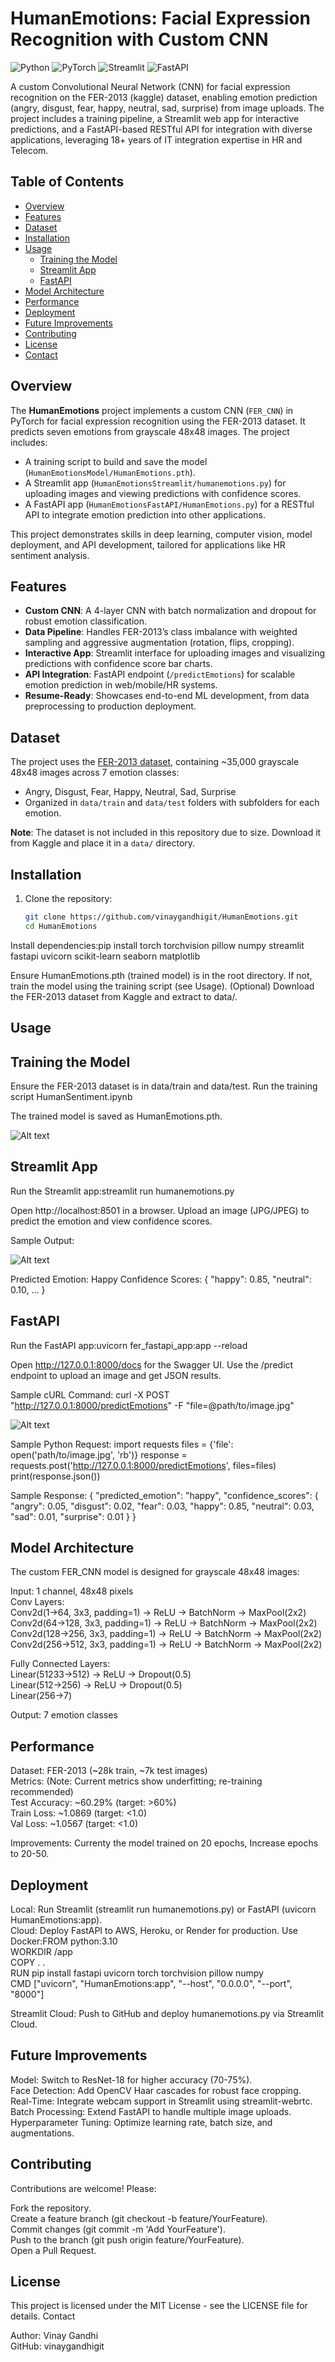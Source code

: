 # HumanEmotions: Facial Expression Recognition with Custom CNN

![Python](https://img.shields.io/badge/Python-3.8+-blue.svg)
![PyTorch](https://img.shields.io/badge/PyTorch-2.0+-orange.svg)
![Streamlit](https://img.shields.io/badge/Streamlit-1.0+-red.svg)
![FastAPI](https://img.shields.io/badge/FastAPI-0.68+-green.svg)

A custom Convolutional Neural Network (CNN) for facial expression recognition on the FER-2013 (kaggle) dataset, enabling emotion prediction (angry, disgust, fear, happy, neutral, sad, surprise) from image uploads. The project includes a training pipeline, a Streamlit web app for interactive predictions, and a FastAPI-based RESTful API for integration with diverse applications, leveraging 18+ years of IT integration expertise in HR and Telecom.

## Table of Contents

- [Overview](#overview)
- [Features](#features)
- [Dataset](#dataset)
- [Installation](#installation)
- [Usage](#usage)
  - [Training the Model](#training-the-model)
  - [Streamlit App](#streamlit-app)
  - [FastAPI](#fastapi)
- [Model Architecture](#model-architecture)
- [Performance](#performance)
- [Deployment](#deployment)
- [Future Improvements](#future-improvements)
- [Contributing](#contributing)
- [License](#license)
- [Contact](#contact)

## Overview

The **HumanEmotions** project implements a custom CNN (`FER_CNN`) in PyTorch for facial expression recognition using the FER-2013 dataset. It predicts seven emotions from grayscale 48x48 images. The project includes:

- A training script to build and save the model (`HumanEmotionsModel/HumanEmotions.pth`).
- A Streamlit app (`HumanEmotionsStreamlit/humanemotions.py`) for uploading images and viewing predictions with confidence scores.
- A FastAPI app (`HumanEmotionsFastAPI/HumanEmotions.py`) for a RESTful API to integrate emotion prediction into other applications.

This project demonstrates skills in deep learning, computer vision, model deployment, and API development, tailored for applications like HR sentiment analysis.

## Features

- **Custom CNN**: A 4-layer CNN with batch normalization and dropout for robust emotion classification.
- **Data Pipeline**: Handles FER-2013’s class imbalance with weighted sampling and aggressive augmentation (rotation, flips, cropping).
- **Interactive App**: Streamlit interface for uploading images and visualizing predictions with confidence score bar charts.
- **API Integration**: FastAPI endpoint (`/predictEmotions`) for scalable emotion prediction in web/mobile/HR systems.
- **Resume-Ready**: Showcases end-to-end ML development, from data preprocessing to production deployment.

## Dataset

The project uses the [FER-2013 dataset](https://www.kaggle.com/datasets/msambare/fer2013), containing ~35,000 grayscale 48x48 images across 7 emotion classes:

- Angry, Disgust, Fear, Happy, Neutral, Sad, Surprise
- Organized in `data/train` and `data/test` folders with subfolders for each emotion.

**Note**: The dataset is not included in this repository due to size. Download it from Kaggle and place it in a `data/` directory.

## Installation

1. Clone the repository:
   ```bash
   git clone https://github.com/vinaygandhigit/HumanEmotions.git
   cd HumanEmotions
   ```

Install dependencies:pip install torch torchvision pillow numpy streamlit fastapi uvicorn scikit-learn seaborn matplotlib

Ensure HumanEmotions.pth (trained model) is in the root directory. If not, train the model using the training script (see Usage).
(Optional) Download the FER-2013 dataset from Kaggle and extract to data/.

## Usage

## **Training the Model**

Ensure the FER-2013 dataset is in data/train and data/test.
Run the training script HumanSentiment.ipynb

The trained model is saved as HumanEmotions.pth.

![Alt text](confusionmatrix.png)

## **Streamlit App**

Run the Streamlit app:streamlit run humanemotions.py

Open http://localhost:8501 in a browser.
Upload an image (JPG/JPEG) to predict the emotion and view confidence scores.

Sample Output:

![Alt text](streamlit.jpg)

Predicted Emotion: Happy
Confidence Scores: { "happy": 0.85, "neutral": 0.10, ... }

## **FastAPI**

Run the FastAPI app:uvicorn fer_fastapi_app:app --reload

Open http://127.0.0.1:8000/docs for the Swagger UI.
Use the /predict endpoint to upload an image and get JSON results.

Sample cURL Command:
curl -X POST "http://127.0.0.1:8000/predictEmotions" -F "file=@path/to/image.jpg"

![Alt text](postman.jpg)

Sample Python Request:
import requests
files = {'file': open('path/to/image.jpg', 'rb')}
response = requests.post('http://127.0.0.1:8000/predictEmotions', files=files)
print(response.json())

Sample Response:
{
"predicted_emotion": "happy",
"confidence_scores": {
"angry": 0.05,
"disgust": 0.02,
"fear": 0.03,
"happy": 0.85,
"neutral": 0.03,
"sad": 0.01,
"surprise": 0.01
}
}

## **Model Architecture**

The custom FER_CNN model is designed for grayscale 48x48 images:<br>

Input: 1 channel, 48x48 pixels<br>
Conv Layers: <br>
Conv2d(1→64, 3x3, padding=1) → ReLU → BatchNorm → MaxPool(2x2)<br>
Conv2d(64→128, 3x3, padding=1) → ReLU → BatchNorm → MaxPool(2x2)<br>
Conv2d(128→256, 3x3, padding=1) → ReLU → BatchNorm → MaxPool(2x2)<br>
Conv2d(256→512, 3x3, padding=1) → ReLU → BatchNorm → MaxPool(2x2)<br>

Fully Connected Layers:<br>
Linear(51233→512) → ReLU → Dropout(0.5)<br>
Linear(512→256) → ReLU → Dropout(0.5)<br>
Linear(256→7)<br>

Output: 7 emotion classes<br>

## Performance

Dataset: FER-2013 (~28k train, ~7k test images)<br>
Metrics: (Note: Current metrics show underfitting; re-training recommended)<br>
Test Accuracy: ~60.29% (target: >60%)<br>
Train Loss: ~1.0869 (target: <1.0)<br>
Val Loss: ~1.0567 (target: <1.0)<br>

Improvements: Currenty the model trained on 20 epochs, Increase epochs to 20-50.

## Deployment

Local: Run Streamlit (streamlit run humanemotions.py) or FastAPI (uvicorn HumanEmotions:app).<br>
Cloud: Deploy FastAPI to AWS, Heroku, or Render for production. Use Docker:FROM python:3.10<br>
WORKDIR /app<br>
COPY . .<br>
RUN pip install fastapi uvicorn torch torchvision pillow numpy<br>
CMD ["uvicorn", "HumanEmotions:app", "--host", "0.0.0.0", "--port", "8000"]<br>

Streamlit Cloud: Push to GitHub and deploy humanemotions.py via Streamlit Cloud.

## Future Improvements

Model: Switch to ResNet-18 for higher accuracy (70-75%).<br>
Face Detection: Add OpenCV Haar cascades for robust face cropping.<br>
Real-Time: Integrate webcam support in Streamlit using streamlit-webrtc.<br>
Batch Processing: Extend FastAPI to handle multiple image uploads.<br>
Hyperparameter Tuning: Optimize learning rate, batch size, and augmentations.<br>

## Contributing

Contributions are welcome! Please:

Fork the repository.<br>
Create a feature branch (git checkout -b feature/YourFeature).<br>
Commit changes (git commit -m 'Add YourFeature').<br>
Push to the branch (git push origin feature/YourFeature).<br>
Open a Pull Request.<br>

## License<br>

This project is licensed under the MIT License - see the LICENSE file for details.
Contact

Author: Vinay Gandhi<br>
GitHub: vinaygandhigit

